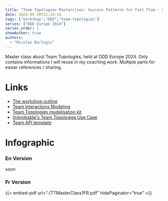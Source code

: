 ```yaml
---
title: "Team Topologies Masterclass: Success Patterns for Fast Flow - Sarah Wells, João Rosa"
date: 2024-05-30T22:24:54
tags: ["workshop","DDD","team-topologies"]
series: ["DDD Europe 2024"]
series_order: 1
showAuthor: true
authors:
  - "Nicolas Barlogis"
---
```

Master class about Team Topologies, held at DDD Europe 2024.
Only contains informations I will reuse in my coaching work.
Multiple parts for easier references / sharing.

# Links
 * [The workshop outline](https://2024.dddeurope.com/program/team-topologies-masterclass-success-patterns-for-fast-flow/)
 * [Team Interactions Modeling](https://teamtopologies.com/key-concepts-content/team-interaction-modeling-with-team-topologies)
 * [Team Topologies modelisation kit](https://teamtopologies.com/key-concepts-content/team-interaction-modeling-with-team-topologies)
 * [Improbable's Team Topologies Use Case](https://teamtopologies.com/industry-examples/virtual-worlds-using-team-topologies-at-improbable-to-transform-teams-technology-reliability-and-customer-satisfaction)
 * [Team API template](https://github.com/TeamTopologies/Team-API-template)

# Infographic
### En Version
soon

### Fr Version
{{< embed-pdf url="./TTMasterClass1FR.pdf" hidePaginator="true" >}}
